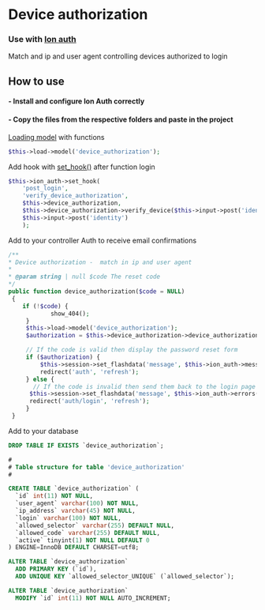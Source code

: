 # Device authorization

### Use with [Ion auth](https://github.com/benedmunds/CodeIgniter-Ion-Auth "Ion auth") 
Match and ip and user agent controlling devices authorized to login

## How to use
#### - Install and configure Ion Auth correctly
#### - Copy the files from the respective folders and paste in the project
[Loading model](https://codeigniter.com/user_guide/general/models.html "Loading model") with functions 
```php
$this->load->model('device_authorization');
```

Add hook with [set_hook()](http://benedmunds.com/ion_auth/#set_hook "set_hook()")  after function login 
```php
$this->ion_auth->set_hook(
	'post_login', 
	'verify_device_authorization', 
	$this->device_authorization, 
	$this->device_authorization->verify_device($this->input->post('identity')), 
	$this->input->post('identity')
	);
```


Add to your controller Auth to receive email confirmations
```php
/**
* Device authorization -  match in ip and user agent
*
* @param string | null $code The reset code
*/
public function device_authorization($code = NULL)
 {
    if (!$code) {
            show_404();
     }
     $this->load->model('device_authorization');
     $authorization = $this->device_authorization->device_authorization($code);

     // If the code is valid then display the password reset form
     if ($authorization) {
         $this->session->set_flashdata('message', $this->ion_auth->messages());
         redirect('auth', 'refresh');
     } else {
       // If the code is invalid then send them back to the login page
      $this->session->set_flashdata('message', $this->ion_auth->errors());
      redirect('auth/login', 'refresh');
     }
 }
```
Add to your database

```sql 
DROP TABLE IF EXISTS `device_authorization`;

#
# Table structure for table 'device_authorization'
#

CREATE TABLE `device_authorization` (
  `id` int(11) NOT NULL,
  `user_agent` varchar(100) NOT NULL,
  `ip_address` varchar(45) NOT NULL,
  `login` varchar(100) NOT NULL,
  `allowed_selector` varchar(255) DEFAULT NULL,
  `allowed_code` varchar(255) DEFAULT NULL,
  `active` tinyint(1) NOT NULL DEFAULT 0
) ENGINE=InnoDB DEFAULT CHARSET=utf8;

ALTER TABLE `device_authorization`
  ADD PRIMARY KEY (`id`),
  ADD UNIQUE KEY `allowed_selector_UNIQUE` (`allowed_selector`);

ALTER TABLE `device_authorization`
  MODIFY `id` int(11) NOT NULL AUTO_INCREMENT;
```
